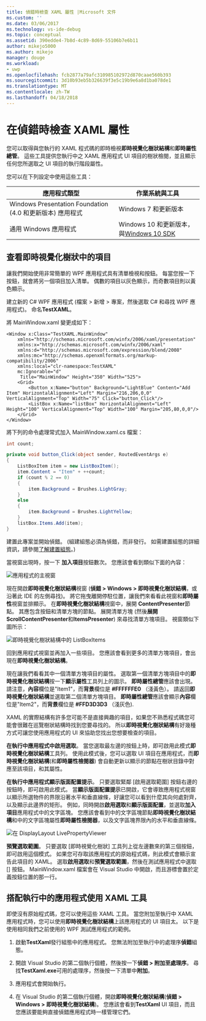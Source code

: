 ```yaml
---
title: 偵錯時檢查 XAML 屬性 |Microsoft 文件
ms.custom: ''
ms.date: 03/06/2017
ms.technology: vs-ide-debug
ms.topic: conceptual
ms.assetid: 390edde4-7b8d-4c89-8d69-55106b7e6b11
author: mikejo5000
ms.author: mikejo
manager: douge
ms.workload:
- uwp
ms.openlocfilehash: fcb2877a79afc310985102972d870caae560b393
ms.sourcegitcommit: 3d10b93eb5b326639f3e5c19b9e6a8d1ba078de1
ms.translationtype: MT
ms.contentlocale: zh-TW
ms.lasthandoff: 04/18/2018
---
```

# <a name="inspect-xaml-properties-while-debugging"></a>在偵錯時檢查 XAML 屬性
您可以取得與您執行的 XAML 程式碼的即時檢視**即時視覺化樹狀結構**和**即時屬性總管**。 這些工具提供您執行中之 XAML 應用程式 UI 項目的樹狀檢閱，並且顯示任何您所選取之 UI 項目的執行階段屬性。  
  
 您可以在下列設定中使用這些工具：  
  
|應用程式類型|作業系統與工具|  
|-----------------|--------------------------------|  
|Windows Presentation Foundation (4.0 和更新版本) 應用程式|Windows 7 和更新版本|  
|通用 Windows 應用程式|Windows 10 和更新版本，與[Windows 10 SDK](https://dev.windows.com/en-us/downloads/windows-10-sdk)|  
  
## <a name="looking-at-elements-in-the-live-visual-tree"></a>查看即時視覺化樹狀中的項目  
 讓我們開始使用非常簡單的 WPF 應用程式具有清單檢視和按鈕。 每當您按一下按鈕，就會將另一個項目加入清單。 偶數的項目以灰色顯示，而奇數項目則以黃色顯示。  
  
 建立新的 C# WPF 應用程式 (檔案 > 新增 > 專案，然後選取 C# 和尋找 WPF 應用程式)。 命名**TestXAML**。  
  
 將 MainWindow.xaml 變更成如下：  
  
```xaml  
<Window x:Class="TestXAML.MainWindow"  
    xmlns="http://schemas.microsoft.com/winfx/2006/xaml/presentation"  
    xmlns:x="http://schemas.microsoft.com/winfx/2006/xaml"  
    xmlns:d="http://schemas.microsoft.com/expression/blend/2008"  
    xmlns:mc="http://schemas.openxmlformats.org/markup-compatibility/2006"  
    xmlns:local="clr-namespace:TestXAML"  
    mc:Ignorable="d"  
     Title="MainWindow" Height="350" Width="525">  
    <Grid>  
        <Button x:Name="button" Background="LightBlue" Content="Add Item" HorizontalAlignment="Left" Margin="216,206,0,0" VerticalAlignment="Top" Width="75" Click="button_Click"/>  
        <ListBox x:Name="listBox" HorizontalAlignment="Left" Height="100" VerticalAlignment="Top" Width="100" Margin="205,80,0,0"/>  
    </Grid>  
</Window>  
```  
  
 將下列的命令處理常式加入 MainWindow.xaml.cs 檔案：  
  
```csharp 
int count;

private void button_Click(object sender, RoutedEventArgs e)  
{  
    ListBoxItem item = new ListBoxItem();  
    item.Content = "Item" + ++count;  
    if (count % 2 == 0)  
    {  
        item.Background = Brushes.LightGray;  
    }  
    else  
    {  
        item.Background = Brushes.LightYellow;  
    }  
    listBox.Items.Add(item);  
}  
```  
  
 建置此專案並開始偵錯。 (組建組態必須為偵錯，而非發行。 如需建置組態的詳細資訊，請參閱[了解建置組態](../ide/understanding-build-configurations.md)。)  
  
 當視窗出現時，按一下 **加入項目**按鈕數次。 您應該會看到類似下面的內容：  
  
 ![應用程式的主視窗](../debugger/media/livevisualtree-app.png "LiveVIsualTree 應用程式")  
  
 現在開啟**即時視覺化樹狀結構**視窗 (**偵錯 > Windows > 即時視覺化樹狀結構**，或沿著此 IDE 的左側尋找)。 將它拖曳離開停駐位置，讓我們來看看此視窗和**即時屬性**視窗並排顯示。 在**即時視覺化樹狀結構**視窗中，展開  **ContentPresenter**節點。 其應包含按鈕和清單方塊的節點。 展開清單方塊 (然後**展開 ScrollContentPresenter**和**ItemsPresenter**) 來尋找清單方塊項目。 視窗類似下圖所示：  
  
 ![即時視覺化樹狀結構中的 ListBoxItems](../debugger/media/livevisualtree-listboxitems.png "LiveVisualTree ListBoxItems")  
  
 回到應用程式視窗並再加入一些項目。 您應該會看到更多的清單方塊項目，會出現在**即時視覺化樹狀結構**。  
  
 現在讓我們看看其中一個清單方塊項目的屬性。 選取第一個清單方塊項目中的**即時視覺化樹狀結構**按一下**顯示屬性**工具列上的圖示。 **即時屬性總管**應該會出現。 請注意，**內容**欄位是"Item1"，而**背景**欄位是 **#FFFFFFE0** （淺黃色）。 請返回**即時視覺化樹狀結構**並選取第二個清單方塊項目。 **即時屬性總管**應該會顯示**內容**欄位是"Item2"，而**背景**欄位是 **#FFD3D3D3** （淺灰色).  
  
 XAML 的實際結構有許多您可能不是直接興趣的項目，如果您不熟悉程式碼您可能會很難在巡覽樹狀結構時找到您要尋找的。 所以**即時視覺化樹狀結構**有好幾種方式可讓您使用應用程式的 UI 來協助您找出您想要檢查的項目。  
  
 **在執行中應用程式中啟用選取**。 當您選取最左邊的按鈕上時，即可啟用此模式**即時視覺化樹狀結構**工具列。 使用此模式後，您可以選取 UI 項目在應用程式，而**即時視覺化樹狀結構**(和**即時屬性檢閱器**) 會自動更新以顯示的節點在樹狀目錄中對應至該項目，和其屬性。  
  
 **在執行中應用程式顯示版面配置提示**。 只要選取緊鄰 [啟用選取範圍] 按鈕右邊的按鈕時，即可啟用此模式。 當**顯示版面配置提示**已開啟，它會導致應用程式視窗以顯示所選物件的界限沿著水平和垂直線條，好讓您可以看到什麼其向何處對齊，以及顯示此邊界的矩形。 例如，同時開啟**啟用選取**和**顯示版面配置**，並選取**加入項目**應用程式中的文字區塊。 您應該會看到中的文字區塊節點**即時視覺化樹狀結構**和中的文字區塊屬性**即時屬性檢閱器**，以及文字區塊界限內的水平和垂直線條。  
  
 ![在 DisplayLayout LivePropertyViewer](../debugger/media/livevisualtreelivepropertyviewer-displaylayout.png "LiveVisualTreeLivePropertyViewer DisplayLayout")  
  
 **預覽選取範圍**。 只要選取 [即時視覺化樹狀] 工具列上從左邊數來的第三個按鈕，即可啟用這個模式。 如果您可存取該應用程式的原始程式碼，則此模式會顯示宣告此項目的 XAML。 選取**啟用選取**和**預覽選取範圍**，然後在測試應用程式中選取 [] 按鈕。 MainWindow.xaml 檔案會在 Visual Studio 中開啟，而且游標會置於定義按鈕位置的那一行。  
  
## <a name="using-xaml-tools-with-running-applications"></a>搭配執行中的應用程式使用 XAML 工具  
 即使沒有原始程式碼，您可以使用這些 XAML 工具。 當您附加至執行中 XAML 應用程式時，您可以使用**即時視覺化樹狀結構**上該應用程式的 UI 項目太。 以下是使用相同我們之前使用的 WPF 測試應用程式的範例。  
  
1.  啟動**TestXaml**發行組態中的應用程式。 您無法附加至執行中的處理序**偵錯**組態。  
  
2.  開啟 Visual Studio 的第二個執行個體，然後按一下**偵錯 > 附加至處理序**。 尋找**TestXaml.exe**可用的處理序，然後按一下清單中**附加**。  
  
3.  應用程式會開始執行。  
  
4.  在 Visual Studio 的第二個執行個體，開啟**即時視覺化樹狀結構**(**偵錯 > Windows > 即時視覺化樹狀結構**)。 您應該會看到**TestXaml** UI 項目，而且您應該要能夠直接偵錯應用程式時一樣管理它們。